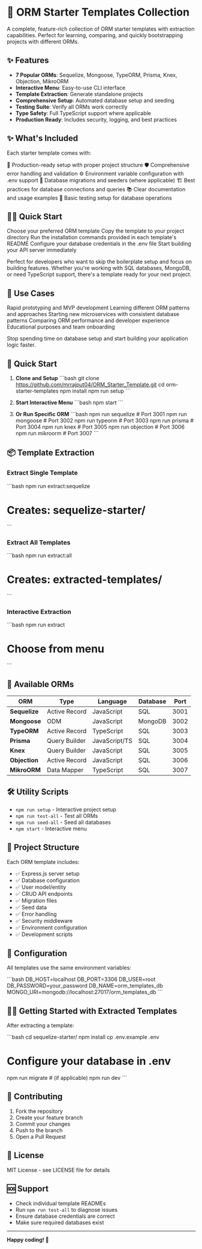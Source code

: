 # 🚀 ORM Starter Templates Collection

A complete, feature-rich collection of ORM starter templates with extraction capabilities. Perfect for learning, comparing, and quickly bootstrapping projects with different ORMs.

## ✨ Features

- **7 Popular ORMs**: Sequelize, Mongoose, TypeORM, Prisma, Knex, Objection, MikroORM
- **Interactive Menu**: Easy-to-use CLI interface
- **Template Extraction**: Generate standalone projects
- **Comprehensive Setup**: Automated database setup and seeding
- **Testing Suite**: Verify all ORMs work correctly
- **Type Safety**: Full TypeScript support where applicable
- **Production Ready**: Includes security, logging, and best practices

## ✨ What's Included
Each starter template comes with:

🔧 Production-ready setup with proper project structure
🛡️ Comprehensive error handling and validation
⚙️ Environment variable configuration with .env support
📝 Database migrations and seeders (where applicable)
🏗️ Best practices for database connections and queries
📚 Clear documentation and usage examples
🧪 Basic testing setup for database operations

## 🏃‍♂️ Quick Start

Choose your preferred ORM template
Copy the template to your project directory
Run the installation commands provided in each template's README
Configure your database credentials in the .env file
Start building your API server immediately

Perfect for developers who want to skip the boilerplate setup and focus on building features. Whether you're working with SQL databases, MongoDB, or need TypeScript support, there's a template ready for your next project.

## 🎯 Use Cases

Rapid prototyping and MVP development
Learning different ORM patterns and approaches
Starting new microservices with consistent database patterns
Comparing ORM performance and developer experience
Educational purposes and team onboarding


Stop spending time on database setup and start building your application logic faster.

## 🚀 Quick Start

1. **Clone and Setup**
   \`\`\`bash
   git clone https://github.com/mrrajput04/ORM_Starter_Template.git
   cd orm-starter-templates
   npm install
   npm run setup
   \`\`\`

2. **Start Interactive Menu**
   \`\`\`bash
   npm start
   \`\`\`

3. **Or Run Specific ORM**
   \`\`\`bash
   npm run sequelize  # Port 3001
   npm run mongoose   # Port 3002
   npm run typeorm    # Port 3003
   npm run prisma     # Port 3004
   npm run knex       # Port 3005
   npm run objection  # Port 3006
   npm run mikroorm   # Port 3007
   \`\`\`

## 📦 Template Extraction

### Extract Single Template
\`\`\`bash
npm run extract:sequelize
# Creates: sequelize-starter/
\`\`\`

### Extract All Templates
\`\`\`bash
npm run extract:all
# Creates: extracted-templates/
\`\`\`

### Interactive Extraction
\`\`\`bash
npm run extract
# Choose from menu
\`\`\`

## 🎯 Available ORMs

| ORM | Type | Language | Database | Port |
|-----|------|----------|----------|------|
| **Sequelize** | Active Record | JavaScript | SQL | 3001 |
| **Mongoose** | ODM | JavaScript | MongoDB | 3002 |
| **TypeORM** | Active Record | TypeScript | SQL | 3003 |
| **Prisma** | Query Builder | JavaScript/TS | SQL | 3004 |
| **Knex** | Query Builder | JavaScript | SQL | 3005 |
| **Objection** | Active Record | JavaScript | SQL | 3006 |
| **MikroORM** | Data Mapper | TypeScript | SQL | 3007 |

## 🛠️ Utility Scripts

- `npm run setup` - Interactive project setup
- `npm run test-all` - Test all ORMs
- `npm run seed-all` - Seed all databases
- `npm start` - Interactive menu

## 📁 Project Structure

Each ORM template includes:
- ✅ Express.js server setup
- ✅ Database configuration
- ✅ User model/entity
- ✅ CRUD API endpoints
- ✅ Migration files
- ✅ Seed data
- ✅ Error handling
- ✅ Security middleware
- ✅ Environment configuration
- ✅ Development scripts

## 🔧 Configuration

All templates use the same environment variables:

\`\`\`bash
DB_HOST=localhost
DB_PORT=3306
DB_USER=root
DB_PASSWORD=your_password
DB_NAME=orm_templates_db
MONGO_URI=mongodb://localhost:27017/orm_templates_db
\`\`\`

## 🏃‍♂️ Getting Started with Extracted Templates

After extracting a template:

\`\`\`bash
cd sequelize-starter/
npm install
cp .env.example .env
# Configure your database in .env
npm run migrate  # (if applicable)
npm run dev
\`\`\`

## 🤝 Contributing

1. Fork the repository
2. Create your feature branch
3. Commit your changes
4. Push to the branch
5. Open a Pull Request

## 📄 License

MIT License - see LICENSE file for details

## 🆘 Support

- Check individual template READMEs
- Run `npm run test-all` to diagnose issues
- Ensure database credentials are correct
- Make sure required databases exist

---

**Happy coding! 🎉**
